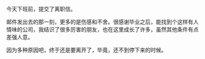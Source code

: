 今天下班前，提交了离职信。

邮件发出去的那一刻，更多的是伤感和不舍。很感谢毕业之后，能找到个这样有人情味的公司，我结识了很多厉害的朋友，也在这里成长了许多，虽然其他条件有点差强人意。

因为多种原因吧，终于还是要离开了，毕竟，还不到停下来的时候。